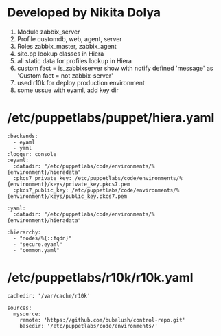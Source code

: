 # Developed by Nikita Dolya

1) Module zabbix_server
2) Profile customdb, web, agent, server
3) Roles zabbix_master, zabbix_agent
4) site.pp lookup classes in Hiera
5) all static data for profiles lookup in Hiera
6) custom fact = is_zabbixserver show with notify defined 'message' as 'Custom fact = not zabbix-server'
6) used r10k for deploy production environment
7) some ussue with eyaml, add key dir

# /etc/puppetlabs/puppet/hiera.yaml
```
:backends:
  - eyaml
  - yaml
:logger: console
:eyaml:
  :datadir: "/etc/puppetlabs/code/environments/%{environment}/hieradata"
  :pkcs7_private_key: /etc/puppetlabs/code/environments/%{environment}/keys/private_key.pkcs7.pem
  :pkcs7_public_key: /etc/puppetlabs/code/environments/%{environment}/keys/public_key.pkcs7.pem

:yaml:
  :datadir: "/etc/puppetlabs/code/environments/%{environment}/hieradata"

:hierarchy:
  - "nodes/%{::fqdn}"
  - "secure.eyaml"
  - "common.yaml"
```
# /etc/puppetlabs/r10k/r10k.yaml
```
cachedir: '/var/cache/r10k'

sources:
  mysource:
    remote: 'https://github.com/bubalush/control-repo.git'
    basedir: '/etc/puppetlabs/code/environments/'
```
